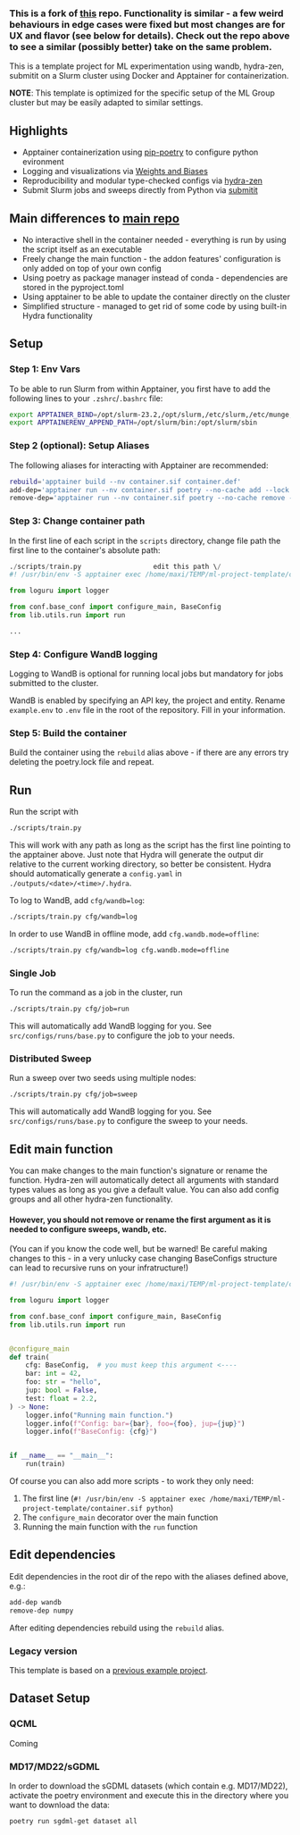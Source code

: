 
### This is a fork of [this](https://github.com/marvinsxtr/ml-project-template) repo. Functionality is similar - a few weird behaviours in edge cases were fixed but most changes are for UX and flavor (see below for details). Check out the repo above to see a similar (possibly better) take on the same problem.


This is a template project for ML experimentation using wandb, hydra-zen, submitit on a Slurm cluster using Docker and Apptainer for containerization.

**NOTE**: This template is optimized for the specific setup of the ML Group cluster but may be easily adapted to similar settings.

## Highlights

* Apptainer containerization using [pip-poetry](https://python-poetry.org) to configure python evironment
* Logging and visualizations via [Weights and Biases](https://wandb.com)
* Reproducibility and modular type-checked configs via [hydra-zen](https://github.com/mit-ll-responsible-ai/hydra-zen)
* Submit Slurm jobs and sweeps directly from Python via [submitit](https://github.com/facebookincubator/submitit)


## Main differences to [main repo](https://github.com/marvinsxtr/ml-project-template)

* No interactive shell in the container needed - everything is run by using the script itself as an executable
* Freely change the main function - the addon features' configuration is only added on top of your own config
* Using poetry as package manager instead of conda - dependencies are stored in the pyproject.toml
* Using apptainer to be able to update the container directly on the cluster
* Simplified structure - managed to get rid of some code by using built-in Hydra functionality


## Setup

### Step 1: Env Vars
To be able to run Slurm from within Apptainer, you first have to add the following lines to your `.zshrc`/`.bashrc` file:

```bash
export APPTAINER_BIND=/opt/slurm-23.2,/opt/slurm,/etc/slurm,/etc/munge,/var/log/munge,/var/run/munge,/lib/x86_64-linux-gnu
export APPTAINERENV_APPEND_PATH=/opt/slurm/bin:/opt/slurm/sbin
```

### Step 2 (optional): Setup Aliases
The following aliases for interacting with Apptainer are recommended:

```bash
rebuild='apptainer build --nv container.sif container.def'
add-dep='apptainer run --nv container.sif poetry --no-cache add --lock'
remove-dep='apptainer run --nv container.sif poetry --no-cache remove --lock'
```

### Step 3: Change container path
In the first line of each script in the ```scripts``` directory, change file path the first line to the container's absolute path:

```python
./scripts/train.py                  edit this path \/
#! /usr/bin/env -S apptainer exec /home/maxi/TEMP/ml-project-template/container.sif python 

from loguru import logger

from conf.base_conf import configure_main, BaseConfig
from lib.utils.run import run

...
```
### Step 4: Configure WandB logging
Logging to WandB is optional for running local jobs but mandatory for jobs submitted to the cluster.

WandB is enabled by specifying an API key, the project and entity. Rename `example.env` to `.env` file in the root of the repository. Fill in your information.

### Step 5: Build the container
Build the container using the `rebuild` alias above - if there are any errors try deleting the poetry.lock file and repeat.

## Run
Run the script with 
```bash
./scripts/train.py
```
This will work with any path as long as the script has the first line pointing to the apptainer above. Just note that Hydra will generate the output dir relative to the current working directory, so better be consistent.
Hydra should automatically generate a `config.yaml` in `./outputs/<date>/<time>/.hydra`. 

To log to WandB, add `cfg/wandb=log`:

```bash
./scripts/train.py cfg/wandb=log
```

In order to use WandB in offline mode, add `cfg.wandb.mode=offline`:

```bash
./scripts/train.py cfg/wandb=log cfg.wandb.mode=offline
```

### Single Job

To run the command as a job in the cluster, run

```bash
./scripts/train.py cfg/job=run
```

This will automatically add WandB logging for you. See `src/configs/runs/base.py` to configure the job to your needs.

### Distributed Sweep

Run a sweep over two seeds using multiple nodes:

```bash
./scripts/train.py cfg/job=sweep
```

This will automatically add WandB logging for you. See `src/configs/runs/base.py` to configure the sweep to your needs.

## Edit main function

You can make changes to the main function's signature or rename the function. Hydra-zen will automatically detect all arguments with standard types values as long as you give a default value.
You can also add config groups and all other hydra-zen functionality.

#### **However, you should not remove or rename the first argument as it is needed to configure sweeps, wandb, etc.** 

(You can if you know the code well, but be warned! Be careful making changes to this - in a very unlucky case changing BaseConfigs structure can lead to recursive runs on your infratructure!)


```python
#! /usr/bin/env -S apptainer exec /home/maxi/TEMP/ml-project-template/container.sif python

from loguru import logger

from conf.base_conf import configure_main, BaseConfig
from lib.utils.run import run


@configure_main
def train(
    cfg: BaseConfig,  # you must keep this argument <----
    bar: int = 42,
    foo: str = "hello",
    jup: bool = False,
    test: float = 2.2,
) -> None:
    logger.info("Running main function.")
    logger.info(f"Config: bar={bar}, foo={foo}, jup={jup}")
    logger.info(f"BaseConfig: {cfg}")


if __name__ == "__main__":
    run(train)

```
Of course you can also add more scripts - to work they only need:
1. The first line (`#! /usr/bin/env -S apptainer exec /home/maxi/TEMP/ml-project-template/container.sif python`)
2. The `configure_main` decorator over the main function
3. Running the main function with the `run` function


## Edit dependencies
Edit dependencies in the root dir of the repo with the aliases defined above, e.g.:
```bash
add-dep wandb
remove-dep numpy
```
After editing dependencies rebuild using the ```rebuild``` alias.


### Legacy version

This template is based on a [previous example project](https://github.com/mx-e/example_project_ml_cluster).

## Dataset Setup

### QCML

Coming

### MD17/MD22/sGDML

In order to download the sGDML datasets (which contain e.g. MD17/MD22), activate the poetry environment and execute this in the directory where you want to download the data:
```bash
poetry run sgdml-get dataset all
```